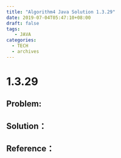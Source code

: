 ```yaml
---
title: "Algorithm4 Java Solution 1.3.29"
date: 2019-07-04T05:47:10+08:00
draft: false
tags:
   - JAVA
categories:
  - TECH
  - archives
---
```



# 1.3.29

## Problem:


## Solution：


## Reference：


